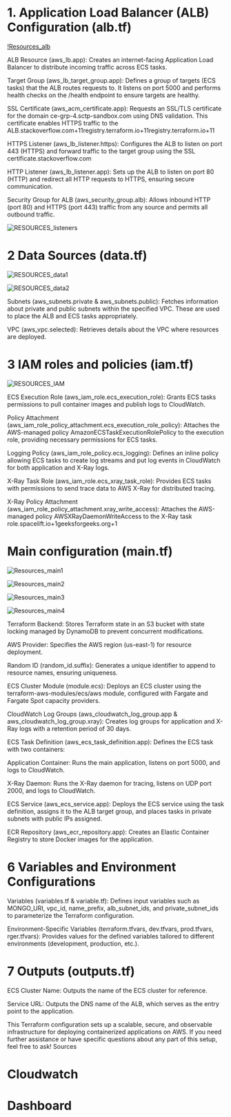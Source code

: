 # 1. Application Load Balancer (ALB) Configuration (alb.tf)

[!Resources_alb](/images/RESOURCES_ALB.png)

ALB Resource (aws_lb.app): Creates an internet-facing Application Load Balancer to distribute incoming traffic across ECS tasks.

Target Group (aws_lb_target_group.app): Defines a group of targets (ECS tasks) that the ALB routes requests to. It listens on port 5000 and performs health checks on the /health endpoint to ensure targets are healthy.

SSL Certificate (aws_acm_certificate.app): Requests an SSL/TLS certificate for the domain ce-grp-4.sctp-sandbox.com using DNS validation. This certificate enables HTTPS traffic to the ALB.stackoverflow.com+11registry.terraform.io+11registry.terraform.io+11

HTTPS Listener (aws_lb_listener.https): Configures the ALB to listen on port 443 (HTTPS) and forward traffic to the target group using the SSL certificate.stackoverflow.com

HTTP Listener (aws_lb_listener.app): Sets up the ALB to listen on port 80 (HTTP) and redirect all HTTP requests to HTTPS, ensuring secure communication.


Security Group for ALB (aws_security_group.alb): Allows inbound HTTP (port 80) and HTTPS (port 443) traffic from any source and permits all outbound traffic.

![RESOURCES_listeners](/images/RESOURCES_listenrers.png)

# 2 Data Sources (data.tf)
![RESOURCES_data1](/images/RESOURCES_data1.png)

![RESOURCES_data2](/images/RESOURCES_data2.png)

Subnets (aws_subnets.private & aws_subnets.public): Fetches information about private and public subnets within the specified VPC. These are used to place the ALB and ECS tasks appropriately.

VPC (aws_vpc.selected): Retrieves details about the VPC where resources are deployed.

# 3 IAM roles and policies (iam.tf)

![RESOURCES_IAM](/images/resources_iam.png)

ECS Execution Role (aws_iam_role.ecs_execution_role): Grants ECS tasks permissions to pull container images and publish logs to CloudWatch.

Policy Attachment (aws_iam_role_policy_attachment.ecs_execution_role_policy): Attaches the AWS-managed policy AmazonECSTaskExecutionRolePolicy to the execution role, providing necessary permissions for ECS tasks.

Logging Policy (aws_iam_role_policy.ecs_logging): Defines an inline policy allowing ECS tasks to create log streams and put log events in CloudWatch for both application and X-Ray logs.

X-Ray Task Role (aws_iam_role.ecs_xray_task_role): Provides ECS tasks with permissions to send trace data to AWS X-Ray for distributed tracing.

X-Ray Policy Attachment (aws_iam_role_policy_attachment.xray_write_access): Attaches the AWS-managed policy AWSXRayDaemonWriteAccess to the X-Ray task role.spacelift.io+1geeksforgeeks.org+1

# Main configuration (main.tf)
![Resources_main1](/images/resources_main1.png)

![Resources_main2](/images/resources_main2.png)

![Resources_main3](/images/resources_main3.png)

![Resources_main4](/images/resources_main4.png)

Terraform Backend: Stores Terraform state in an S3 bucket with state locking managed by DynamoDB to prevent concurrent modifications.

AWS Provider: Specifies the AWS region (us-east-1) for resource deployment.

Random ID (random_id.suffix): Generates a unique identifier to append to resource names, ensuring uniqueness.

ECS Cluster Module (module.ecs): Deploys an ECS cluster using the terraform-aws-modules/ecs/aws module, configured with Fargate and Fargate Spot capacity providers.

CloudWatch Log Groups (aws_cloudwatch_log_group.app & aws_cloudwatch_log_group.xray): Creates log groups for application and X-Ray logs with a retention period of 30 days.

ECS Task Definition (aws_ecs_task_definition.app): Defines the ECS task with two containers:

Application Container: Runs the main application, listens on port 5000, and logs to CloudWatch.

X-Ray Daemon: Runs the X-Ray daemon for tracing, listens on UDP port 2000, and logs to CloudWatch.

ECS Service (aws_ecs_service.app): Deploys the ECS service using the task definition, assigns it to the ALB target group, and places tasks in private subnets with public IPs assigned.

ECR Repository (aws_ecr_repository.app): Creates an Elastic Container Registry to store Docker images for the application.

# 6 Variables and Environment Configurations
Variables (variables.tf & variable.tf): Defines input variables such as MONGO_URI, vpc_id, name_prefix, alb_subnet_ids, and private_subnet_ids to parameterize the Terraform configuration.

Environment-Specific Variables (terraform.tfvars, dev.tfvars, prod.tfvars, rger.tfvars): Provides values for the defined variables tailored to different environments (development, production, etc.).

# 7 Outputs (outputs.tf)
ECS Cluster Name: Outputs the name of the ECS cluster for reference.

Service URL: Outputs the DNS name of the ALB, which serves as the entry point to the application.

This Terraform configuration sets up a scalable, secure, and observable infrastructure for deploying containerized applications on AWS. If you need further assistance or have specific questions about any part of this setup, feel free to ask!
Sources

# Cloudwatch

# Dashboard